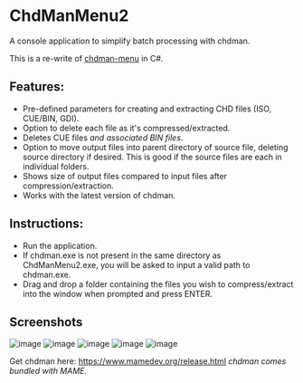 # ChdManMenu2

A console application to simplify batch processing with chdman. 

This is a re-write of [chdman-menu](https://github.com/JaekSooley/chdman-menu) in C#.

## Features:
- Pre-defined parameters for creating and extracting CHD files (ISO, CUE/BIN, GDI).
- Option to delete each file as it's compressed/extracted.
- Deletes CUE files _and associated BIN files_.
- Option to move output files into parent directory of source file, deleting source directory if desired. This is good if the source files are each in individual folders.
- Shows size of output files compared to input files after compression/extraction.
- Works with the latest version of chdman.

## Instructions:
- Run the application.
- If chdman.exe is not present in the same directory as ChdManMenu2.exe, you will be asked to input a valid path to chdman.exe.
- Drag and drop a folder containing the files you wish to compress/extract into the window when prompted and press ENTER.

## Screenshots

![image](https://github.com/JaekSooley/ChdManMenu2/assets/117260365/d8e777ae-1442-4ac6-b421-7315ada7418c)
![image](https://github.com/JaekSooley/ChdManMenu2/assets/117260365/66c2143c-de0a-437b-847a-305c3b5c146a)
![image](https://github.com/JaekSooley/ChdManMenu2/assets/117260365/54b413a1-ef7f-43ff-afbb-a458f63c4aa7)
![image](https://github.com/JaekSooley/ChdManMenu2/assets/117260365/38981676-4b8c-4123-b4a5-5ed0319655d9)
![image](https://github.com/JaekSooley/ChdManMenu2/assets/117260365/ca194f52-0d0e-4119-a425-0b7a57506f7a)




Get chdman here: https://www.mamedev.org/release.html
_chdman comes bundled with MAME._

